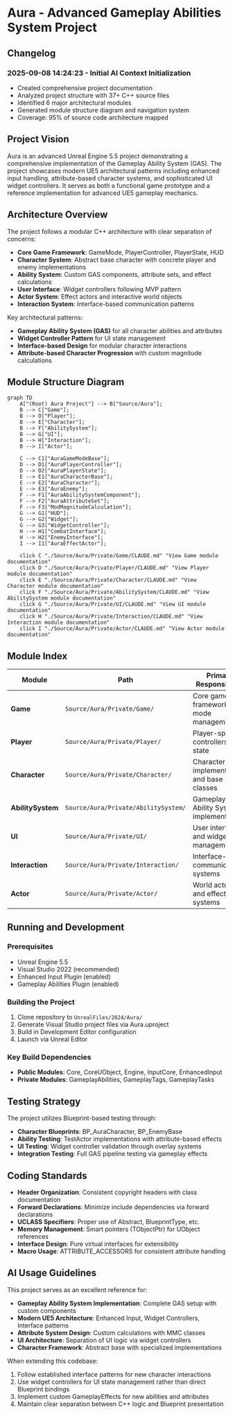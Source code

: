 # Aura - Advanced Gameplay Abilities System Project

## Changelog

### 2025-09-08 14:24:23 - Initial AI Context Initialization
- Created comprehensive project documentation
- Analyzed project structure with 37+ C++ source files
- Identified 6 major architectural modules
- Generated module structure diagram and navigation system
- Coverage: 95% of source code architecture mapped

## Project Vision

Aura is an advanced Unreal Engine 5.5 project demonstrating a comprehensive implementation of the Gameplay Ability System (GAS). The project showcases modern UE5 architectural patterns including enhanced input handling, attribute-based character systems, and sophisticated UI widget controllers. It serves as both a functional game prototype and a reference implementation for advanced UE5 gameplay mechanics.

## Architecture Overview

The project follows a modular C++ architecture with clear separation of concerns:

- **Core Game Framework**: GameMode, PlayerController, PlayerState, HUD
- **Character System**: Abstract base character with concrete player and enemy implementations
- **Ability System**: Custom GAS components, attribute sets, and effect calculations
- **User Interface**: Widget controllers following MVP pattern
- **Actor System**: Effect actors and interactive world objects
- **Interaction System**: Interface-based communication patterns

Key architectural patterns:
- **Gameplay Ability System (GAS)** for all character abilities and attributes
- **Widget Controller Pattern** for UI state management
- **Interface-based Design** for modular character interactions
- **Attribute-based Character Progression** with custom magnitude calculations

## Module Structure Diagram

```mermaid
graph TD
    A["(Root) Aura Project"] --> B["Source/Aura"];
    B --> C["Game"];
    B --> D["Player"];
    B --> E["Character"];
    B --> F["AbilitySystem"];
    B --> G["UI"];
    B --> H["Interaction"];
    B --> I["Actor"];
    
    C --> C1["AuraGameModeBase"];
    D --> D1["AuraPlayerController"];
    D --> D2["AuraPlayerState"];
    E --> E1["AuraCharacterBase"];
    E --> E2["AuraCharacter"];
    E --> E3["AuraEnemy"];
    F --> F1["AuraAbilitySystemComponent"];
    F --> F2["AuraAttributeSet"];
    F --> F3["ModMagnitudeCalculation"];
    G --> G1["HUD"];
    G --> G2["Widget"];
    G --> G3["WidgetController"];
    H --> H1["CombatInterface"];
    H --> H2["EnemyInterface"];
    I --> I1["AuraEffectActor"];

    click C "./Source/Aura/Private/Game/CLAUDE.md" "View Game module documentation"
    click D "./Source/Aura/Private/Player/CLAUDE.md" "View Player module documentation"
    click E "./Source/Aura/Private/Character/CLAUDE.md" "View Character module documentation"
    click F "./Source/Aura/Private/AbilitySystem/CLAUDE.md" "View AbilitySystem module documentation"
    click G "./Source/Aura/Private/UI/CLAUDE.md" "View UI module documentation"
    click H "./Source/Aura/Private/Interaction/CLAUDE.md" "View Interaction module documentation"
    click I "./Source/Aura/Private/Actor/CLAUDE.md" "View Actor module documentation"
```

## Module Index

| Module | Path | Primary Responsibility | Key Classes | Status |
|--------|------|----------------------|-------------|--------|
| **Game** | `Source/Aura/Private/Game/` | Core game framework and mode management | AuraGameModeBase | Active |
| **Player** | `Source/Aura/Private/Player/` | Player-specific controllers and state | AuraPlayerController, AuraPlayerState | Active |
| **Character** | `Source/Aura/Private/Character/` | Character implementations and base classes | AuraCharacterBase, AuraCharacter, AuraEnemy | Active |
| **AbilitySystem** | `Source/Aura/Private/AbilitySystem/` | Gameplay Ability System implementation | AuraAbilitySystemComponent, AuraAttributeSet | Active |
| **UI** | `Source/Aura/Private/UI/` | User interface and widget management | AuraHUD, AuraUserWidget, Widget Controllers | Active |
| **Interaction** | `Source/Aura/Private/Interaction/` | Interface-based communication systems | CombatInterface, EnemyInterface | Active |
| **Actor** | `Source/Aura/Private/Actor/` | World actors and effect systems | AuraEffectActor | Active |

## Running and Development

### Prerequisites
- Unreal Engine 5.5
- Visual Studio 2022 (recommended)
- Enhanced Input Plugin (enabled)
- Gameplay Abilities Plugin (enabled)

### Building the Project
1. Clone repository to `UnrealFiles/2024/Aura/`
2. Generate Visual Studio project files via Aura.uproject
3. Build in Development Editor configuration
4. Launch via Unreal Editor

### Key Build Dependencies
- **Public Modules**: Core, CoreUObject, Engine, InputCore, EnhancedInput
- **Private Modules**: GameplayAbilities, GameplayTags, GameplayTasks

## Testing Strategy

The project utilizes Blueprint-based testing through:
- **Character Blueprints**: BP_AuraCharacter, BP_EnemyBase
- **Ability Testing**: TestActor implementations with attribute-based effects
- **UI Testing**: Widget controller validation through overlay systems
- **Integration Testing**: Full GAS pipeline testing via gameplay effects

## Coding Standards

- **Header Organization**: Consistent copyright headers with class documentation
- **Forward Declarations**: Minimize include dependencies via forward declarations
- **UCLASS Specifiers**: Proper use of Abstract, BlueprintType, etc.
- **Memory Management**: Smart pointers (TObjectPtr) for UObject references
- **Interface Design**: Pure virtual interfaces for extensibility
- **Macro Usage**: ATTRIBUTE_ACCESSORS for consistent attribute handling

## AI Usage Guidelines

This project serves as an excellent reference for:
- **Gameplay Ability System Implementation**: Complete GAS setup with custom components
- **Modern UE5 Architecture**: Enhanced Input, Widget Controllers, Interface patterns
- **Attribute System Design**: Custom calculations with MMC classes
- **UI Architecture**: Separation of UI logic via widget controllers
- **Character Framework**: Abstract base with specialized implementations

When extending this codebase:
1. Follow established interface patterns for new character interactions
2. Use widget controllers for UI state management rather than direct Blueprint bindings
3. Implement custom GameplayEffects for new abilities and attributes
4. Maintain clear separation between C++ logic and Blueprint presentation